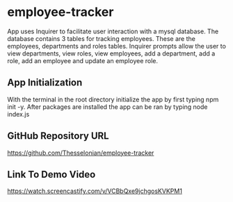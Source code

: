 # employee-tracker

App uses Inquirer to facilitate user interaction with a mysql database. The database contains 3 tables for tracking employees. These are the employees, departments and roles tables. Inquirer prompts allow the user to view departments, view roles, view employees, add a department, add a role, add an employee and update an employee role. 


## App Initialization

With the terminal in the root directory initialize the app by first typing npm init -y. After packages are installed the app can be ran by typing node index.js


## GitHub Repository URL

https://github.com/Thesselonian/employee-tracker


## Link To Demo Video

https://watch.screencastify.com/v/VCBbQxe9jchgosKVKPM1
